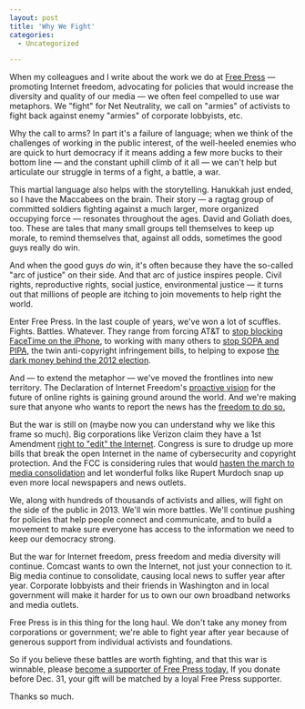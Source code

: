 ```yaml
---
layout: post
title: 'Why We Fight'
categories:
  - Uncategorized

---
```


When my colleagues and I write about the work we do at <a href="http://www.freepress.net">Free Press</a> — promoting Internet freedom, advocating for policies that would increase the diversity and quality of our media — we often feel compelled to use war metaphors. We "fight" for Net Neutrality, we call on "armies" of activists to fight back against enemy "armies" of corporate lobbyists, etc.

Why the call to arms? In part it's a failure of language; when we think of the challenges of working in the public interest, of the well-heeled enemies who are quick to hurt democracy if it means adding a few more bucks to their bottom line — and the constant uphill climb of it all — we can't help but articulate our struggle in terms of a fight, a battle, a war.

This martial language also helps with the storytelling. Hanukkah just ended, so I have the Maccabees on the brain. Their story — a ragtag group of committed soldiers fighting against a much larger, more organized occupying force — resonates throughout the ages. David and Goliath does, too. These are tales that many small groups tell themselves to keep up morale, to remind themselves that, against all odds, sometimes the good guys really do win.

And when the good guys <em>do</em> win, it's often because they have the so-called "arc of justice" on their side. And that arc of justice inspires people. Civil rights, reproductive rights, social justice, environmental justice — it turns out that millions of people are itching to join movements to help right the world.

Enter Free Press. In the last couple of years, we've won a lot of scuffles. Fights. Battles. Whatever. They range from forcing AT&amp;T to <a href="http://savetheinternet.com/att-facetime">stop blocking FaceTime on the iPhone</a>, to working with many others to <a href="http://www.savetheinternet.com/sopa">stop SOPA and PIPA,</a> the twin anti-copyright infringement bills, to helping to expose <a href="http://www.freepress.net/money-media-and-elections">the dark money behind the 2012 election</a>.

And — to extend the metaphor — we've moved the frontlines into new territory. The Declaration of Internet Freedom's <a href="http://www.internetdeclaration.org">proactive vision</a> for the future of online rights is gaining ground around the world. And we're making sure that anyone who wants to report the news has the <a href="http://www.freepress.net/press-freedom">freedom to do so.</a>

But the war is still on (maybe now you can understand why we like this frame so much). Big corporations like Verizon claim they have a 1st Amendment <a href="http://act.freepress.net/sign/verizon_censorship/">right to "edit" the Internet</a>. Congress is sure to drudge up more bills that break the open Internet in the name of cybersecurity and copyright protection. And the FCC is considering rules that would <a href="http://www.freepress.net/media-consolidation">hasten the march to media consolidation</a> and let wonderful folks like Rupert Murdoch snap up even more local newspapers and news outlets.

We, along with hundreds of thousands of activists and allies, will fight on the side of the public in 2013. We'll win more battles. We'll continue pushing for policies that help people connect and communicate, and to build a movement to make sure everyone has access to the information we need to keep our democracy strong.

But the war for Internet freedom, press freedom and media diversity will continue. Comcast wants to own the Internet, not just your connection to it. Big media continue to consolidate, causing local news to suffer year after year. Corporate lobbyists and their friends in Washington and in local government will make it harder for us to own our own broadband networks and media outlets.

Free Press is in this thing for the long haul. We don't take any money from corporations or government; we're able to fight year after year because of generous support from individual activists and foundations.

So if you believe these battles are worth fighting, and that this war is winnable, please <a href="https://act.freepress.net/donate/gadget/?source=levy_blog"> become a supporter of Free Press today.</a> If you donate before Dec. 31, your gift will be matched by a loyal Free Press supporter.

Thanks so much.
